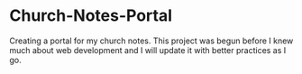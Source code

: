 # Church-Notes-Portal
Creating a portal for my church notes.  This project was begun before I knew much about web development and I will update it with better practices as I go.

